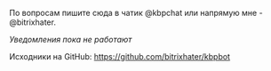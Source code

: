 По вопросам пишите сюда в чатик @kbpchat или напрямую мне - @bitrixhater.

*Уведомления пока не работают*

Исходники на GitHub:
https://github.com/bitrixhater/kbpbot